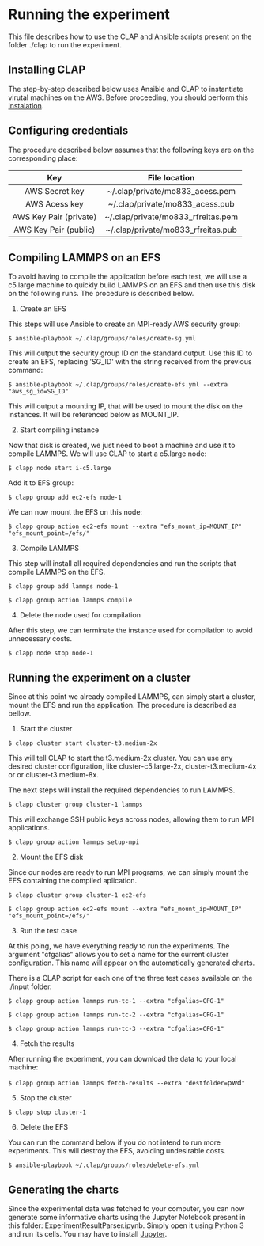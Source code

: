 # Running the experiment
This file describes how to use the CLAP and Ansible scripts present on the folder ./clap to run the experiment.

## Installing CLAP
The step-by-step described below uses Ansible and CLAP to instantiate virutal machines on the AWS. Before proceeding, you should perform this [instalation](https://github.com/lmcad-unicamp/CLAP).


## Configuring credentials
The procedure described below assumes that the following keys are on the corresponding place:

|           Key          |            File location           |
|:----------------------:|:----------------------------------:|
|     AWS Secret key     |   ~/.clap/private/mo833_acess.pem  |
|      AWS Acess key     |   ~/.clap/private/mo833_acess.pub  |
| AWS Key Pair (private) | ~/.clap/private/mo833_rfreitas.pem |
|  AWS Key Pair (public) | ~/.clap/private/mo833_rfreitas.pub |

## Compiling LAMMPS on an EFS
To avoid having to compile the application before each test, we will use a c5.large machine to quickly build LAMMPS on an EFS and then use this disk on the following runs. The procedure is described below.

1. Create an EFS

This steps will use Ansible to create an MPI-ready AWS security group:

`$ ansible-playbook ~/.clap/groups/roles/create-sg.yml`

This will output the security group ID on the standard output. Use this ID to create an EFS, replacing 'SG_ID' with the string received from the previous command:

`$ ansible-playbook ~/.clap/groups/roles/create-efs.yml --extra "aws_sg_id=SG_ID"`

This will output a mounting IP, that will be used to mount the disk on the instances. It will be referenced below as MOUNT_IP.

2. Start compiling instance

Now that disk is created, we just need to boot a machine and use it to compile LAMMPS. We will use CLAP to start a c5.large node:

`$ clapp node start i-c5.large `

Add it to EFS group:

`$ clapp group add ec2-efs node-1 `

We can now mount the EFS on this node:

`$ clapp group action ec2-efs mount --extra "efs_mount_ip=MOUNT_IP" "efs_mount_point=/efs/"`


3. Compile LAMMPS

This step will install all required dependencies and run the scripts that compile LAMMPS on the EFS.

`$ clapp group add lammps node-1`

`$ clapp group action lammps compile`


4. Delete the node used for compilation

After this step, we can terminate the instance used for compilation to avoid unnecessary costs.

`$ clapp node stop node-1`

## Running the experiment on a cluster

Since at this point we already compiled LAMMPS, can simply start a cluster, mount the EFS and run the application. The procedure is described as bellow.

1. Start the cluster

`$ clapp cluster start cluster-t3.medium-2x`

This will tell CLAP to start the t3.medium-2x cluster. You can use any desired cluster configuration, like cluster-c5.large-2x, cluster-t3.medium-4x or or cluster-t3.medium-8x.


The next steps will install the required dependencies to run LAMMPS. 

`$ clapp cluster group cluster-1 lammps`

This will exchange SSH public keys across nodes, allowing them to run MPI applications.

`$ clapp group action lammps setup-mpi`


2. Mount the EFS disk

Since our nodes are ready to run MPI programs, we can simply mount the EFS containing the compiled aplication.

`$ clapp cluster group cluster-1 ec2-efs`

`$ clapp group action ec2-efs mount --extra "efs_mount_ip=MOUNT_IP" "efs_mount_point=/efs/"`

3. Run the test case

At this poing, we have everything ready to run the experiments. The argument "cfgalias" allows you to set a name for the current cluster configuration. This name will appear on the automatically generated charts.

There is a CLAP script for each one of the three test cases available on the ./input folder.

`$ clapp group action lammps run-tc-1 --extra "cfgalias=CFG-1"`

`$ clapp group action lammps run-tc-2 --extra "cfgalias=CFG-1"`

`$ clapp group action lammps run-tc-3 --extra "cfgalias=CFG-1"`


4. Fetch the results

After running the experiment, you can download the data to your local machine:

`$ clapp group action lammps fetch-results --extra "destfolder=`pwd`"`

5. Stop the cluster

`$ clapp stop cluster-1`

6. Delete the EFS

You can run the command below if you do not intend to run more experiments. This will destroy the EFS, avoiding undesirable costs.

`$ ansible-playbook ~/.clap/groups/roles/delete-efs.yml`

## Generating the charts

Since the experimental data was fetched to your computer, you can now generate some informative charts using the Jupyter Notebook present in this folder: ExperimentResultParser.ipynb. Simply open it using Python 3 and run its cells. You may have to install [Jupyter](https://jupyter.org/install).
